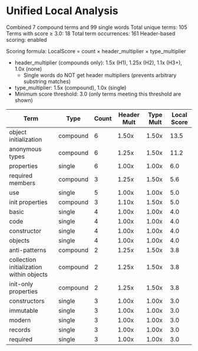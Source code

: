 # Unified Local Analysis

Combined 7 compound terms and 99 single words
Total unique terms: 105
Terms with score ≥ 3.0: 18
Total term occurrences: 161
Header-based scoring: enabled

Scoring formula: LocalScore = count × header_multiplier × type_multiplier
- header_multiplier (compounds only): 1.5x (H1), 1.25x (H2), 1.1x (H3+), 1.0x (none)
  - Single words do NOT get header multipliers (prevents arbitrary substring matches)
- type_multiplier: 1.5x (compound), 1.0x (single)
- Minimum score threshold: 3.0 (only terms meeting this threshold are shown)

| Term | Type | Count | Header Mult | Type Mult | Local Score |
|------|------|-------|-------------|-----------|-------------|
| object initialization | compound | 6 | 1.50x | 1.50x | 13.5 |
| anonymous types | compound | 6 | 1.25x | 1.50x | 11.2 |
| properties | single | 6 | 1.00x | 1.00x | 6.0 |
| required members | compound | 3 | 1.25x | 1.50x | 5.6 |
| use | single | 5 | 1.00x | 1.00x | 5.0 |
| init properties | compound | 3 | 1.10x | 1.50x | 5.0 |
| basic | single | 4 | 1.00x | 1.00x | 4.0 |
| code | single | 4 | 1.00x | 1.00x | 4.0 |
| constructor | single | 4 | 1.00x | 1.00x | 4.0 |
| objects | single | 4 | 1.00x | 1.00x | 4.0 |
| anti-patterns | compound | 2 | 1.25x | 1.50x | 3.8 |
| collection initialization within objects | compound | 2 | 1.25x | 1.50x | 3.8 |
| init-only properties | compound | 2 | 1.25x | 1.50x | 3.8 |
| constructors | single | 3 | 1.00x | 1.00x | 3.0 |
| immutable | single | 3 | 1.00x | 1.00x | 3.0 |
| modern | single | 3 | 1.00x | 1.00x | 3.0 |
| records | single | 3 | 1.00x | 1.00x | 3.0 |
| required | single | 3 | 1.00x | 1.00x | 3.0 |
